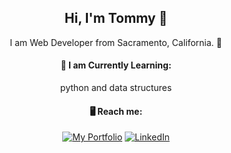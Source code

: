 <div align='center'>
  <h2>Hi, I'm Tommy 👋</h2>
  <p> I am Web Developer from Sacramento, California. 📍</p>

  <h4>🧠 I am Currently Learning:</h4> 

  python and data structures
  
  
  <h4>🖥️ Reach me:</h4>
  
  [![My Portfolio](https://img.shields.io/static/v1?label=Portfolio%20Site&message=%20&color=red&style=for-the-badge&logo=aiohttp)](https://michaelcoleman.github.io/portfolio/)
  [![LinkedIn](https://img.shields.io/badge/linkedin-%230077B5.svg?style=for-the-badge&logo=linkedin&logoColor=white)](https://www.linkedin.com/in/michaelcolemancodes/)

</div>

